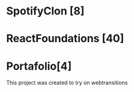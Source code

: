# SpotifyClon [8]
# ReactFoundations [40]
# Portafolio[4]

This project was created to try on webtransitions